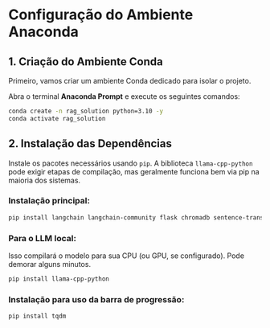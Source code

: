 # Configuração do Ambiente Anaconda

## 1. Criação do Ambiente Conda

Primeiro, vamos criar um ambiente Conda dedicado para isolar o projeto.

Abra o terminal **Anaconda Prompt** e execute os seguintes comandos:

```bash
conda create -n rag_solution python=3.10 -y
conda activate rag_solution
```

## 2. Instalação das Dependências

Instale os pacotes necessários usando `pip`. A biblioteca `llama-cpp-python` pode exigir etapas de compilação, mas geralmente funciona bem via pip na maioria dos sistemas.

### Instalação principal:

```bash
pip install langchain langchain-community flask chromadb sentence-transformers pypdf
```

### Para o LLM local:

Isso compilará o modelo para sua CPU (ou GPU, se configurado). Pode demorar alguns minutos.

```bash
pip install llama-cpp-python
```

### Instalação para uso da barra de progressão:

```bash
pip install tqdm
```
